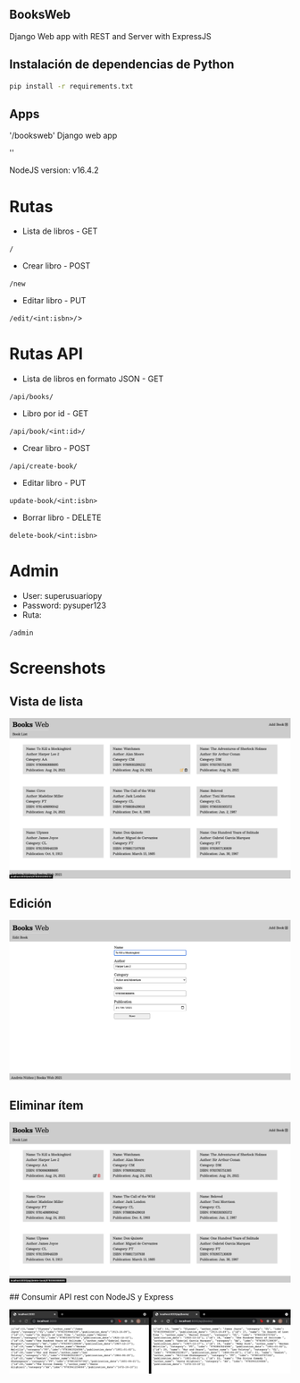 ## BooksWeb

Django Web app with REST and Server with ExpressJS

## Instalación de dependencias de Python

```bash
pip install -r requirements.txt
```

## Apps

'/booksweb' Django web app

''

NodeJS version: v16.4.2

# Rutas 

- Lista de libros - GET

`/`

- Crear libro - POST

`/new`

- Editar libro - PUT

`/edit/<int:isbn>/`>

# Rutas API

- Lista de libros en formato JSON - GET

`/api/books/`

- Libro por id - GET

`/api/book/<int:id>/`

- Crear libro - POST

`/api/create-book/`

- Editar libro - PUT

`update-book/<int:isbn>`

- Borrar libro - DELETE

`delete-book/<int:isbn>`

# Admin

- User: superusuariopy
- Password: pysuper123
- Ruta:

`/admin`

# Screenshots

## Vista de lista

![view-list](./readmeimages/view.png)

## Edición

![edit](./readmeimages/edit.png)

## Eliminar ítem

![delete](./readmeimages/delete.png)

## Consumir API rest con NodeJS y Express

![server](./readmeimages/express_server.png)